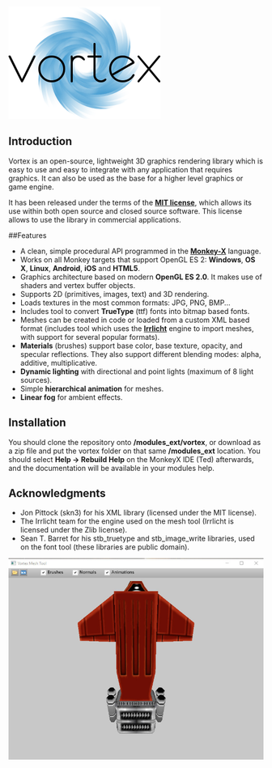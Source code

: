 ![Vortex](./stuff/vortex_med.png)

## Introduction
Vortex is an open-source, lightweight 3D graphics rendering library which is easy to use and easy to integrate with any application that requires graphics. It can also be used as the base for a higher level graphics or game engine.

It has been released under the terms of the [**MIT license**](https://en.wikipedia.org/wiki/MIT_License), which allows its use within both open source and closed source software. This license allows to use the library in commercial applications.

##Features
* A clean, simple procedural API programmed in the [**Monkey-X**](http://www.monkey-x.com) language.
* Works on all Monkey targets that support OpenGL ES 2: **Windows**, **OS X**, **Linux**, **Android**, **iOS** and **HTML5**.
* Graphics architecture based on modern **OpenGL ES 2.0**. It makes use of shaders and vertex buffer objects.
* Supports 2D (primitives, images, text) and 3D rendering.
* Loads textures in the most common formats: JPG, PNG, BMP...
* Includes tool to convert **TrueType** (ttf) fonts into bitmap based fonts.
* Meshes can be created in code or loaded from a custom XML based format (includes tool which uses the [**Irrlicht**](http://irrlicht.sourceforge.net) engine to import meshes, with support for several popular formats).
* **Materials** (brushes) support base color, base texture, opacity, and specular reflections. They also support different blending modes: alpha, additive, multiplicative.
* **Dynamic lighting** with directional and point lights (maximum of 8 light sources).
* Simple **hierarchical animation** for meshes.
* **Linear fog** for ambient effects.

## Installation
You should clone the repository onto **<MonkeyFolder>/modules_ext/vortex**, or download as a zip file and put the vortex folder on that same **<MonkeyFolder>/modules_ext** location. You should select **Help -> Rebuild Help** on the MonkeyX IDE (Ted) afterwards, and the documentation will be available in your modules help.

## Acknowledgments
* Jon Pittock (skn3) for his XML library (licensed under the MIT license).
* The Irrlicht team for the engine used on the mesh tool (Irrlicht is licensed under the Zlib license).
* Sean T. Barret for his stb_truetype and stb_image_write libraries, used on the font tool (these libraries are public domain).

![meshtool](./stuff/meshtool.jpg)
